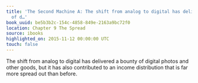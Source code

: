 ```yaml
---
title: 'The Second Machine A: The shift from analog to digital has delivered a bounty
  of d…'
book_uuid: be5b3b2c-154c-4858-849e-2163a9bc72f0
location: Chapter 9 The Spread
source: ibooks
highlighted_on: 2015-11-12 00:00:00 UTC
touch: false
---
```


The shift from analog to digital has delivered a bounty of digital photos and other goods, but it has also contributed to an income distribution that is far more spread out than before.